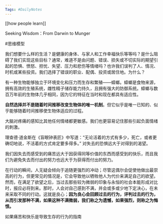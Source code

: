 ```yaml
---
Tags: #DailyNotes 
---
```



[[how people learn]]


Seeking Wisdom：From Darwin to Munger

#思维模型 

我们想要什么样的生活？是健康的身体、与家人和工作幸福快乐等等吗？是什么阻碍了我们实现这些目标？通常，难道不是由问题、错误、损失或不切实际的期望引起的恐惧、愤怒、担忧、失望、压力和悲伤等情绪吗？也许我们误判了人、情况、时机或某些投资。我们选择了错误的职业、配偶、投资或居住地。为什么？


有一种生物能够独立于环境变化和压力而生存和繁殖——蟑螂。蟑螂是食物来源，拥有高效的生殖系统，雌性精子储存能力持久，且拥有强大的防御系统。蟑螂与数百万年前的生物体几乎相同，因为它的特征在当时和现在都具有适应性。


**自然选择并不是随着时间推移改变生物体的唯一机制**。但它似乎是唯一已知的、似乎能够随着时间推移使生物体适应的过程。

大脑对疼痛的感知比其他任何情绪都更敏感。我们也更容易记住那些引起负面情绪的刺激。

理查德·道金斯在《盲眼钟表匠》中写道：“无论活着的方式有多少，死亡，或者更确切地说，不活着的方式肯定要多得多。” 对失去的恐惧远大于对得到的渴望。

我们因失去而感受到的痛苦远大于因获得同等价值的东西而感受到的快乐，而且我们为避免失去而付出的努力也远大于为获得而付出的努力。


在行动的瞬间，人无疑会倾向于追随更强烈的冲动；尽管这偶尔会促使他做出最崇高的行为，但更常见的情况是，它会导致他以牺牲他人为代价来满足自己的欲望。然而，在满足了欲望之后，当过去那些较为微弱的印象与永恒的社会本能形成对比时，报应必将到来。那时，人会对自己感到不满，并会或多或少地下定决心，在未来采取不同的行动。这就是良心；**因为良心会回顾过去的行为，评判过去的行为，从而引发那种不满，如果这种不满微弱，我们称之为遗憾，如果强烈，则称之为悔恨。**


如果痛苦和快乐是导致生存的行为的指南




















